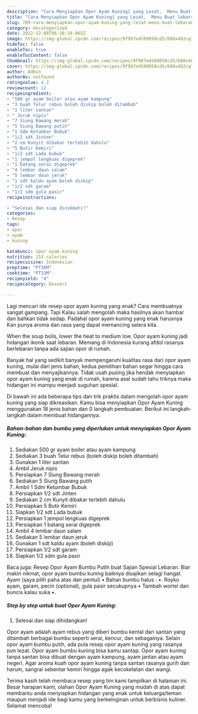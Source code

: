 ```yaml
---
description: "Cara Menyiapkan Opor Ayam Kuning{ yang Lezat,  Menu Buat lebaran"
title: "Cara Menyiapkan Opor Ayam Kuning{ yang Lezat,  Menu Buat lebaran"
slug: 709-cara-menyiapkan-opor-ayam-kuning-yang-lezat-menu-buat-lebaran
category: Uncategorized
date: 2022-12-08T06:38:10.865Z
image: https://img-global.cpcdn.com/recipes/9f987e4589058cd5/680x482cq70/opor-ayam-kuning-foto-resep-utama.jpg
hideToc: false
enableToc: true
enableTocContent: false
thumbnail: https://img-global.cpcdn.com/recipes/9f987e4589058cd5/680x482cq70/opor-ayam-kuning-foto-resep-utama.jpg
cover: https://img-global.cpcdn.com/recipes/9f987e4589058cd5/680x482cq70/opor-ayam-kuning-foto-resep-utama.jpg
author: Admin
authorAv: notfound
ratingvalue: 4.2
reviewcount: 12
recipeingredient:
- "500 gr ayam boiler atau ayam kampung"
- "3 buah Telur rebus boleh diskip boleh ditambah"
- "1 liter santan"
- " Jeruk nipis"
- "7 Siung Bawang merah"
- "5 Siung Bawang putih"
- "1 Sdm Ketumbar Bubuk"
- "1/2 sdt Jinten"
- "2 cm Kunyit dibakar terlebih dahulu"
- "5 Butir Kemiri"
- "1/2 sdt Lada bubuk"
- "1 jempol lengkuas digeprek"
- "1 batang serai digeprek"
- "4 lembar daun salam"
- "5 lembar daun jeruk"
- "1 sdt kaldu ayam boleh diskip"
- "1/2 sdt garam"
- "1/2 sdm gula pasir"
recipeinstructions:

- "Selesai dan siap dinikmati!"
categories:
- Resep
tags:
- opor
- ayam
- kuning

katakunci: opor ayam kuning 
nutrition: 153 calories
recipecuisine: Indonesian
preptime: "PT36M"
cooktime: "PT33M"
recipeyield: "4"
recipecategory: Dessert

---
```



Lagi mencari ide resep opor ayam kuning yang enak? Cara membuatnya sangat gampang. Tapi Kalau salah mengolah maka hasilnya akan hambar dan bahkan tidak sedap. Padahal opor ayam kuning yang enak harusnya Kan punya aroma dan rasa yang dapat memancing selera kita.


When the soup boils, lower the heat to medium low. Opor ayam kuning jadi hidangan ikonik saat lebaran. Memang di Indonesia kurang afdol rasanya berlebaran tanpa ada sajian opor di rumah.

Banyak hal yang sedikit banyak mempengaruhi kualitas rasa dari opor ayam kuning, mulai dari jenis bahan, kedua pemilihan bahan segar hingga cara membuat dan menyajikannya. Tidak usah pusing jika hendak menyiapkan opor ayam kuning yang enak di rumah, karena asal sudah tahu triknya maka hidangan ini mampu menjadi suguhan spesial.


Di bawah ini ada beberapa tips dan trik praktis dalam mengolah opor ayam kuning yang siap dikreasikan. Kamu bisa menyiapkan Opor Ayam Kuning menggunakan 18 jenis bahan dan 0 langkah pembuatan. Berikut ini langkah-langkah dalam membuat hidangannya.

<!--inarticleads1-->

##### Bahan-bahan dan bumbu yang diperlukan untuk menyiapkan Opor Ayam Kuning:

1. Sediakan 500 gr ayam boiler atau ayam kampung
1. Sediakan 3 buah Telur rebus (boleh diskip boleh ditambah)
1. Gunakan 1 liter santan
1. Ambil  Jeruk nipis
1. Persiapkan 7 Siung Bawang merah
1. Sediakan 5 Siung Bawang putih
1. Ambil 1 Sdm Ketumbar Bubuk
1. Persiapkan 1/2 sdt Jinten
1. Sediakan 2 cm Kunyit dibakar terlebih dahulu
1. Persiapkan 5 Butir Kemiri
1. Siapkan 1/2 sdt Lada bubuk
1. Persiapkan 1 jempol lengkuas digeprek
1. Persiapkan 1 batang serai digeprek
1. Ambil 4 lembar daun salam
1. Sediakan 5 lembar daun jeruk
1. Gunakan 1 sdt kaldu ayam (boleh diskip)
1. Persiapkan 1/2 sdt garam
1. Siapkan 1/2 sdm gula pasir


Baca juga: Resep Opor Ayam Bumbu Putih buat Sajian Spesial Lebaran. Biar makin nikmat, opor ayam bumbu kuning baiknya disajikan selagi hangat. Ayam (saya pilih paha atas dan pentul) • Bahan bumbu halus : •. Royko ayam, garam, pecin (optional), gula pasir secukupnya • Tambah wortel dan buncis kalau suka •. 

<!--inarticleads2-->

##### Step by step untuk buat Opor Ayam Kuning:


1. Selesai dan siap dihidangkan!

Opor ayam adalah ayam rebus yang diberi bumbu kental dari santan yang ditambah berbagai bumbu seperti serai, kencur, dan sebagainya. Selain opor ayam bumbu putih, ada pula resep opor ayam kuning yang rasanya pun lezat. Opor ayam bumbu kuning bisa kamu santap. Opor ayam kuning tanpa santan bisa dibuat dengan ayam kampung, ayam jantan atau ayam negeri. Agar aroma kuah opor ayam kuning tanpa santan rasanya gurih dan harum, sangrai sebentar kemiri hingga agak kecokelatan dan wangi. 

Terima kasih telah membaca resep yang tim kami tampilkan di halaman ini. Besar harapan kami, olahan Opor Ayam Kuning yang mudah di atas dapat membantu anda menyiapkan hidangan yang enak untuk keluarga/teman maupun menjadi ide bagi kamu yang berkeinginan untuk berbisnis kuliner. Selamat mencoba!
